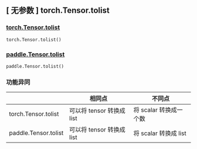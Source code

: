 ## [ 无参数 ] torch.Tensor.tolist

### [torch.Tensor.tolist](https://pytorch.org/docs/1.13/generated/torch.Tensor.tolist.html#torch.Tensor.tolist)

```
torch.Tensor.tolist()
```

### [paddle.Tensor.tolist](https://www.paddlepaddle.org.cn/documentation/docs/zh/api/paddle/Tensor_cn.html#tolist)

```
paddle.Tensor.tolist()
```

### 功能异同

|                      | 相同点                    | 不同点                 |
| -------------------- | ------------------------- | ---------------------- |
| torch.Tensor.tolist  | 可以将 tensor 转换成 list | 将 scalar 转换成一个数 |
| paddle.Tensor.tolist | 可以将 tensor 转换成 list | 将 scalar 转换成 list  |

